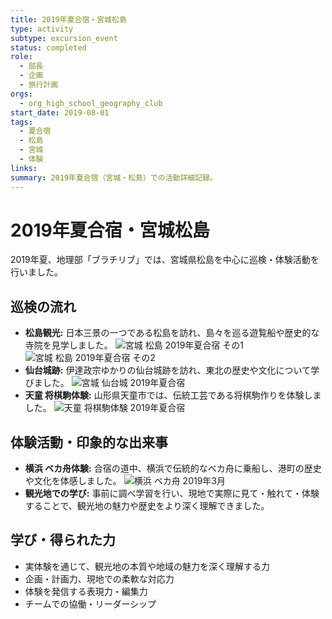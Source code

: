 ```yaml
---
title: 2019年夏合宿・宮城松島
type: activity
subtype: excursion_event
status: completed
role:
  - 部長
  - 企画
  - 旅行計画
orgs:
  - org_high_school_geography_club
start_date: 2019-08-01
tags:
  - 夏合宿
  - 松島
  - 宮城
  - 体験
links: 
summary: 2019年夏合宿（宮城・松島）での活動詳細記録。
---
```


# 2019年夏合宿・宮城松島

2019年夏、地理部「ブラチリブ」では、宮城県松島を中心に巡検・体験活動を行いました。

## 巡検の流れ

- **松島観光:** 日本三景の一つである松島を訪れ、島々を巡る遊覧船や歴史的な寺院を見学しました。
  ![宮城 松島 2019年夏合宿 その1](linked_assets/20_Activities/burachiribu_club_activity/assets/miyagi_matsushima_2019summer_1.jpg)
  ![宮城 松島 2019年夏合宿 その2](linked_assets/20_Activities/burachiribu_club_activity/assets/miyagi_matsushima_2019summer_2.jpg)
- **仙台城跡:** 伊達政宗ゆかりの仙台城跡を訪れ、東北の歴史や文化について学びました。
  ![宮城 仙台城 2019年夏合宿](linked_assets/20_Activities/burachiribu_club_activity/assets/miyagi_sendaijo_2019summer.jpg)
- **天童 将棋駒体験:** 山形県天童市では、伝統工芸である将棋駒作りを体験しました。
  ![天童 将棋駒体験 2019年夏合宿](linked_assets/20_Activities/burachiribu_club_activity/assets/tendo_shogikoma_2019summer.jpg)

## 体験活動・印象的な出来事

- **横浜 ベカ舟体験:** 合宿の道中、横浜で伝統的なベカ舟に乗船し、港町の歴史や文化を体感しました。
  ![横浜 ベカ舟 2019年3月](linked_assets/20_Activities/burachiribu_club_activity/assets/yokohama_bekabune_201903.jpg)
- **観光地での学び:** 事前に調べ学習を行い、現地で実際に見て・触れて・体験することで、観光地の魅力や歴史をより深く理解できました。

## 学び・得られた力

- 実体験を通じて、観光地の本質や地域の魅力を深く理解する力
- 企画・計画力、現地での柔軟な対応力
- 体験を発信する表現力・編集力
- チームでの協働・リーダーシップ 